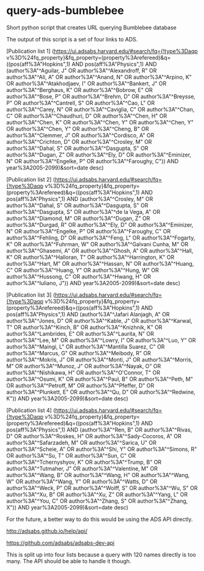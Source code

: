 # query-ads-bumblebee
Short python script that creates URL querying Bumblebee database

The output of this script is a set of four links to ADS.

[Publication list 1]
(https://ui.adsabs.harvard.edu/#search/fq={!type%3Daqp v%3D%24fq_property}&fq_property=(property%3Arefereed)&q=((pos(aff%3A"Hopkins",1) AND pos(aff%3A"Physics",1) AND (author%3A"^Aguilar, J" OR author%3A"^Alexandroff, R" OR author%3A"^Ali, A" OR author%3A"^Anand, N" OR author%3A"^Arpino, K" OR author%3A"^Atakhodjaev, I" OR author%3A"^Bankert, J" OR author%3A"^Berghaus, K" OR author%3A"^Bobrow, E" OR author%3A"^Bose, P" OR author%3A"^Brehm, D" OR author%3A"^Breysse, P" OR author%3A"^Cantrell, S" OR author%3A"^Cao, L" OR author%3A"^Carey, N" OR author%3A"^Caviglia, C" OR author%3A"^Chan, C" OR author%3A"^Chaudhuri, D" OR author%3A"^Chen, H" OR author%3A"^Chen, K" OR author%3A"^Chen, Y" OR author%3A"^Chen, Y" OR author%3A"^Chen, Y" OR author%3A"^Cheng, B" OR author%3A"^Clemmer, J" OR author%3A"^Cordisco, A" OR author%3A"^Crichton, D" OR author%3A"^Crosley, M" OR author%3A"^Dahal, S" OR author%3A"^Dasgupta, S" OR author%3A"^Dugan, Z" OR author%3A"^Ely, D" OR author%3A"^Eminizer, N" OR author%3A"^Engelke, P" OR author%3A"^Faroughy, C")) AND year%3A2005-2099)&sort=date desc)

[Publication list 2]
(https://ui.adsabs.harvard.edu/#search/fq={!type%3Daqp v%3D%24fq_property}&fq_property=(property%3Arefereed)&q=((pos(aff%3A"Hopkins",1) AND pos(aff%3A"Physics",1) AND (author%3A"^Crosley, M" OR author%3A"^Dahal, S" OR author%3A"^Dasgupta, S" OR author%3A"^Dasgupta, S" OR author%3A"^de la Vega, A" OR author%3A"^Diamond, M" OR author%3A"^Dugan, Z" OR author%3A"^Durgad, R" OR author%3A"^Ely, D" OR author%3A"^Eminizer, N" OR author%3A"^Engelke, P" OR author%3A"^Faroughy, C" OR author%3A"^Fehling, D" OR author%3A"^Feng, L" OR author%3A"^Fogarty, K" OR author%3A"^Fuhrman, W" OR author%3A"^Galvani Cunha, M" OR author%3A"^Ghasemi, A" OR author%3A"^Ghosh, A" OR author%3A"^Hall, K" OR author%3A"^Halloran, T" OR author%3A"^Harrington, K" OR author%3A"^Hart, M" OR author%3A"^Hassan, N" OR author%3A"^Huang, C" OR author%3A"^Huang, Y" OR author%3A"^Hung, W" OR author%3A"^Hussong, C" OR author%3A"^Hwang, H" OR author%3A"^Iuliano, J")) AND year%3A2005-2099)&sort=date desc)

[Publication list 3]
(https://ui.adsabs.harvard.edu/#search/fq={!type%3Daqp v%3D%24fq_property}&fq_property=(property%3Arefereed)&q=((pos(aff%3A"Hopkins",1) AND pos(aff%3A"Physics",1) AND (author%3A"^Jafari Alanjagh, A" OR author%3A"^Jones, D" OR author%3A"^Kable, J" OR author%3A"^Karwal, T" OR author%3A"^Kinch, B" OR author%3A"^Knizhnik, K" OR author%3A"^Lambrides, E" OR author%3A"^Laurita, N" OR author%3A"^Lee, M" OR author%3A"^Lowry, I" OR author%3A"^Luo, Y" OR author%3A"^Maingi, L" OR author%3A"^Mantilla Suarez, C" OR author%3A"^Marcus, G" OR author%3A"^Meibody, R" OR author%3A"^Mokris, J" OR author%3A"^Monti, J" OR author%3A"^Morris, M" OR author%3A"^Munoz, J" OR author%3A"^Nayak, O" OR author%3A"^Nishikawa, H" OR author%3A"^O\'Connor, T" OR author%3A"^Osumi, K" OR author%3A"^Paul, B" OR author%3A"^Peth, M" OR author%3A"^Petroff, M" OR author%3A"^Pfeffer, D" OR author%3A"^Plunkett, E" OR author%3A"^Qu, D" OR author%3A"^Redwine, K")) AND year%3A2005-2099)&sort=date desc)

[Publication list 4]
(https://ui.adsabs.harvard.edu/#search/fq={!type%3Daqp v%3D%24fq_property}&fq_property=(property%3Arefereed)&q=((pos(aff%3A"Hopkins",1) AND pos(aff%3A"Physics",1) AND (author%3A"^Ren, B" OR author%3A"^Rivas, D" OR author%3A"^Roskes, H" OR author%3A"^Sady-Cocoros, A" OR author%3A"^Safarzadeh, M" OR author%3A"^Sarica, U" OR author%3A"^Scheie, A" OR author%3A"^Shi, Y" OR author%3A"^Simons, R" OR author%3A"^Su, T" OR author%3A"^Sun, C" OR author%3A"^Tchernyshyov, K" OR author%3A"^Trump, B" OR author%3A"^Tutmaher, J" OR author%3A"^Valentine, M" OR author%3A"^Wang, B" OR author%3A"^Wang, H" OR author%3A"^Wang, W" OR author%3A"^Wang, Y" OR author%3A"^Watts, D" OR author%3A"^Weck, P" OR author%3A"^Wolff, S" OR author%3A"^Wu, S" OR author%3A"^Xu, B" OR author%3A"^Xu, Z" OR author%3A"^Yang, L" OR author%3A"^You, C" OR author%3A"^Zhang, S" OR author%3A"^Zhang, X")) AND year%3A2005-2099)&sort=date desc)



For the future, a better way to do this would be using the ADS API directly.

http://adsabs.github.io/help/api/

https://github.com/adsabs/adsabs-dev-api

This is split up into four lists because a query with 120 names directly is too many. The API should be able to handle it though.
